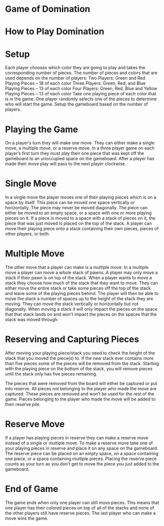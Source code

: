 # Game of Domination

# How to Play Domination
# Setup
Each player chooses which color they are going to play and takes the corresponding number of pieces. The number of pieces and colors that are used depends on the number of players:
Two Players: Green and Red Playing Pieces – 18 of each color
Three Players: Green, Red, and Blue Playing Pieces – 13 of each color
Four Players: Green, Red, Blue and Yellow Playing Pieces – 13 of each color
Take one playing piece of each color that is in the game. One player randomly selects one of the pieces to determine who will start the game.
Setup the gameboard based on the number of players.

# Playing the Game
On a player’s turn they will make one move. They can either make a single move, a multiple move, or a reserve move.
In a three player game on each player’s first turn they must play their one piece that was kept off the gameboard to an unoccupied space on the gameboard.
After a player has made their move play will pass to the next player clockwise.

# Single Move
In a single move the player moves one of their playing pieces which is on a space by itself. This piece can be moved one space vertically or horizontally. The piece may never be moved diagonally. The piece can either be moved to an empty space, or a space with one or more playing pieces on it. If a piece is moved to a space with a stack of pieces on it, the piece that was just moved is placed on the top of the stack. A player can move their playing piece onto a stack containing their own pieces, pieces of other players, or both.

# Multiple Move
The other move that a player can make is a multiple move. In a multiple move a player can move a whole stack of pawns. A player may only move a stack if their pawn is on top of the stack. When a player wants to move a stack they choose how much of the stack that they want to move. They can either move the entire stack or take some pieces off the top of the stack and leave some of the playing pieces behind.
The player will then be able to move the stack a number of spaces up to the height of the stack they are moving. They can move the stack vertically or horizontally but not diagonally. When moving a stack it will only impact the pieces on the space that that stack lands on and won’t impact the pieces on the spaces that the stack was moved through.

# Reserving and Capturing Pieces
After moving your playing piece/stack you need to check the height of the stack that you moved the piece(s) to. If the new stack ever contains more than five pieces some of the pieces will be removed from the stack. Starting with the playing piece on the bottom of the stack, you will remove pieces until the stack only has five pieces remaining.

The pieces that were removed from the board will either be captured or put into reserve. All pieces not belonging to the player who made the move are captured. These pieces are removed and won’t be used for the rest of the game. Pieces belonging to the player who made the move will be added to their reserve pile.

# Reserve Move
If a player has playing pieces in reserve they can make a reserve move instead of a single or multiple move. To make a reserve move take one of your playing pieces in reserve and place it on any space on the gameboard. The reserve piece can be placed on an empty space, on a space containing one piece, or a space containing multiple pieces. Placing the reserve piece counts as your turn as you don’t get to move the piece you just added to the gameboard.

# End of Game
The game ends when only one player can still move pieces. This means that one player has their colored pieces on top of all of the stacks and none of the other players still have reserve pieces. The last player who can make a move wins the game.
